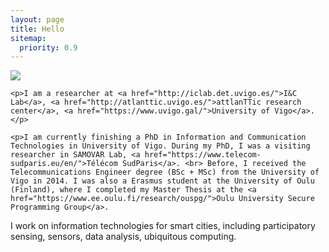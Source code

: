 ```yaml
---
layout: page
title: Hello
sitemap:
  priority: 0.9
---
```

<div class="clearfix">
<img src="{{ '/assets/img/foto-7.JPG' | prepend: site.baseurl }}" id="about-img">

<div id="describe-text">
	
	<p>I am a researcher at <a href="http://iclab.det.uvigo.es/">I&C Lab</a>, <a href="http://atlanttic.uvigo.es/">attlanTTic research center</a>, <a href="https://www.uvigo.gal/">University of Vigo</a>. </p>
	
	<p>I am currently finishing a PhD in Information and Communication Technologies in University of Vigo. During my PhD, I was a visiting researcher in SAMOVAR Lab, <a href="https://www.telecom-sudparis.eu/en/">Télécom SudParis</a>. <br> Before, I received the Telecommunications Engineer degree (BSc + MSc) from the University of Vigo in 2014. I was also a Erasmus student at the University of Oulu (Finland), where I completed my Master Thesis at the <a href="https://www.ee.oulu.fi/research/ouspg/">Oulu University Secure Programming Group</a>.

 <p>I work on information technologies for smart cities, including participatory sensing, sensors, data analysis, ubiquitous computing. </p>

 </p>
</div>
</div>
